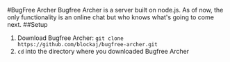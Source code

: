 #BugFree Archer
Bugfree Archer is a server built on node.js. As of now, the only functionality is an online chat but
who knows what's going to come next.
##Setup
1. Download Bugfree Archer: `git clone https://github.com/blockaj/bugfree-archer.git`
2. `cd` into the directory where you downloaded Bugfree Archer
